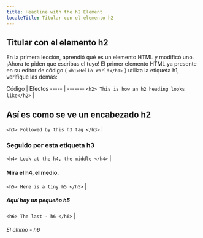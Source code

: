```yaml
---
title: Headline with the h2 Element
localeTitle: Titular con el elemento h2
---
```

## Titular con el elemento h2

En la primera lección, aprendió qué es un elemento HTML y modificó uno.  
¡Ahora te piden que escribas el tuyo! El primer elemento HTML ya presente en su editor de código ( `<h1>Hello World</h1>` ) utiliza la etiqueta h1, verifique las demás:

Código | Efectos ----- | ------- `<h2> This is how an h2 heading looks like</h2>` |

## Así es como se ve un encabezado h2

`<h3> Followed by this h3 tag </h3>` |

### Seguido por esta etiqueta h3

`<h4> Look at the h4, the middle </h4>` |

#### Mira el h4, el medio.

`<h5> Here is a tiny h5 </h5>` |

##### Aquí hay un pequeño h5

`<h6> The last - h6 </h6>` |

###### El último - h6